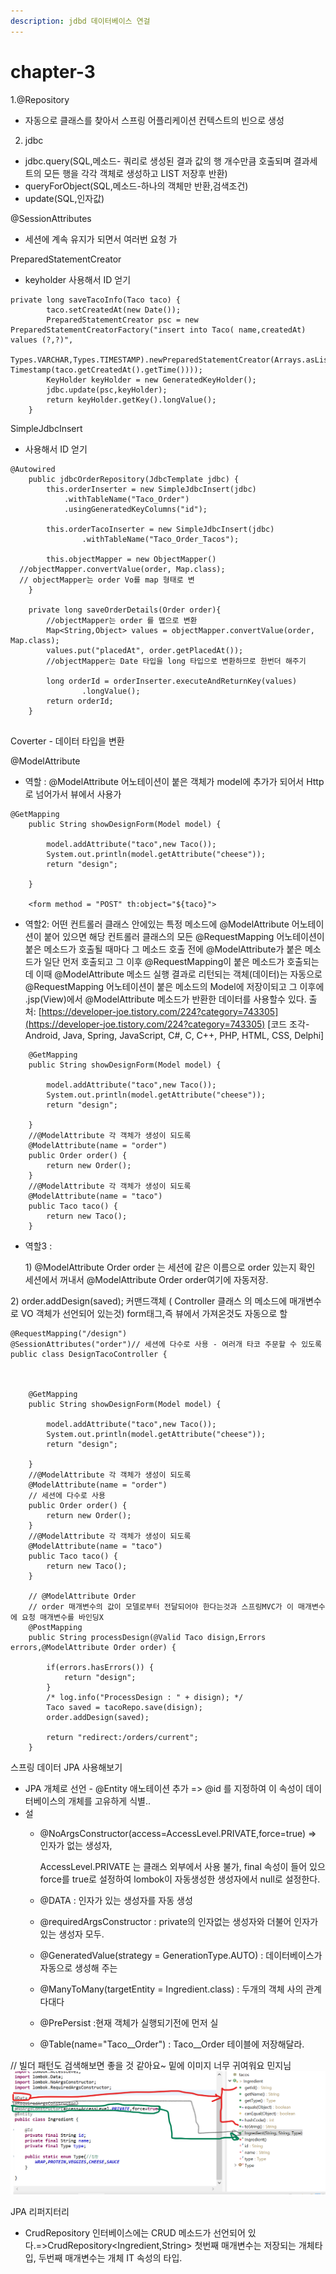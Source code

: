 ```yaml
---
description: jdbd 데이터베이스 연걸
---
```


# chapter-3

1.@Repository

* 자동으로 클래스를 찾아서 스프링 어플리케이션 컨텍스트의 빈으로 생성

2. jdbc

* jdbc.query\(SQL,메소드- 쿼리로 생성된 결과 값의 행 개수만큼 호출되며 결과세트의 모든 행을 각각 객체로 생성하고 LIST 저장후 반환\)
* queryForObject\(SQL,메소드-하나의 객체만 반환,검색조건\)
* update\(SQL,인자값\)

@SessionAttributes

* 세션에 계속 유지가 되면서 여러번 요청 가

PreparedStatementCreator

* keyholder 사용해서 ID 얻기

```text
private long saveTacoInfo(Taco taco) {
		taco.setCreatedAt(new Date());
		PreparedStatementCreator psc = new PreparedStatementCreatorFactory("insert into Taco( name,createdAt) values (?,?)",
				Types.VARCHAR,Types.TIMESTAMP).newPreparedStatementCreator(Arrays.asList(taco.getName(),new Timestamp(taco.getCreatedAt().getTime())));
		KeyHolder keyHolder = new GeneratedKeyHolder();
		jdbc.update(psc,keyHolder);
		return keyHolder.getKey().longValue();
	}
```

 SimpleJdbcInsert 

* 사용해서 ID 얻기

```text
@Autowired
	public jdbcOrderRepository(JdbcTemplate jdbc) {
		this.orderInserter = new SimpleJdbcInsert(jdbc)
			.withTableName("Taco_Order")
			.usingGeneratedKeyColumns("id");
		
		this.orderTacoInserter = new SimpleJdbcInsert(jdbc)
				.withTableName("Taco_Order_Tacos");
		
		this.objectMapper = new ObjectMapper()
  //objectMapper.convertValue(order, Map.class);
  // objectMapper는 order Vo를 map 형태로 변
	}
	
	private long saveOrderDetails(Order order){
		//objectMapper는 order 를 맵으로 변환
		Map<String,Object> values = objectMapper.convertValue(order, Map.class);
		values.put("placedAt", order.getPlacedAt());
		//objectMapper는 Date 타입을 long 타입으로 변환하므로 한번더 해주기
		
		long orderId = orderInserter.executeAndReturnKey(values)
				.longValue();
		return orderId;
	}
	
```

Coverter - 데이터 타입을 변환

@ModelAttribute

* 역할 : @ModelAttribute 어노테이션이 붙은 객체가 model에 추가가 되어서 Http로 넘어가서 뷰에서 사용가

```text
@GetMapping
	public String showDesignForm(Model model) {
		
		model.addAttribute("taco",new Taco());
		System.out.println(model.getAttribute("cheese"));
		return "design";
		
	}
	
	<form method = "POST" th:object="${taco}">
```

* 역할2:  어떤 컨트롤러 클래스 안에있는 특정 메소드에 @ModelAttribute 어노테이션이 붙어 있으면 해당 컨트롤러 클래스의 모든 @RequestMapping 어노테이션이 붙은 메소드가 호출될 때마다 그 메소드 호출 전에 @ModelAttribute가 붙은 메소드가 일단 먼저 호출되고 그 이후 @RequestMapping이 붙은 메소드가 호출되는데 이때 @ModelAttribute 메소드 실행 결과로 리턴되는 객체\(데이터\)는 자동으로 @RequestMapping 어노테이션이 붙은 메소드의 Model에 저장이되고 그 이후에 .jsp\(View\)에서 @ModelAttribute 메소드가 반환한 데이터를 사용할수 있다.   출처: [https://developer-joe.tistory.com/224?category=743305](https://developer-joe.tistory.com/224?category=743305) \[코드 조각-Android, Java, Spring, JavaScript, C\#, C, C++, PHP, HTML, CSS, Delphi\]

```text
	@GetMapping
	public String showDesignForm(Model model) {
		
		model.addAttribute("taco",new Taco());
		System.out.println(model.getAttribute("cheese"));
		return "design";
		
	}
	//@ModelAttribute 각 객체가 생성이 되도록
	@ModelAttribute(name = "order")
	public Order order() {
		return new Order();
	}
	//@ModelAttribute 각 객체가 생성이 되도록
	@ModelAttribute(name = "taco")
	public Taco taco() {
		return new Taco();
	}
```

* 역할3 : 

   1\)  @ModelAttribute Order order 는 세션에 같은 이름으로 order 있는지 확인  세션에서 꺼내서  @ModelAttribute Order order여기에 자동저장.

 2\) order.addDesign\(saved\); 커맨드객체 \( Controller 클래스 의 메소드에 매개변수로 VO 객체가 선언되어 있는것\) form태그,즉 뷰에서 가져온것도 자동으로 할

```text
@RequestMapping("/design")
@SessionAttributes("order")// 세션에 다수로 사용 - 여러개 타코 주문할 수 있도록
public class DesignTacoController {


	
	@GetMapping
	public String showDesignForm(Model model) {
		
		model.addAttribute("taco",new Taco());
		System.out.println(model.getAttribute("cheese"));
		return "design";
		
	}
	//@ModelAttribute 각 객체가 생성이 되도록
	@ModelAttribute(name = "order")
	// 세션에 다수로 사용
	public Order order() {
		return new Order();
	}
	//@ModelAttribute 각 객체가 생성이 되도록
	@ModelAttribute(name = "taco")
	public Taco taco() {
		return new Taco();
	}
	
	// @ModelAttribute Order 
	// order 매개변수의 값이 모델로부터 전달되어야 한다는것과 스프링MVC가 이 매개변수에 요청 매개변수를 바인딩X
	@PostMapping
	public String processDesign(@Valid Taco disign,Errors errors,@ModelAttribute Order order) {
		
		if(errors.hasErrors()) {
			return "design";
		}
		/* log.info("ProcessDesign : " + disign); */
		Taco saved = tacoRepo.save(disign);
		order.addDesign(saved);
		
		return "redirect:/orders/current";
	}
```

스프링 데이터 JPA 사용해보기

* JPA 개체로 선언 - @Entity 애노테이션 추가  =&gt; @id 를 지정하여 이 속성이 데이터베이스의 개체를 고유하게 식별..
* 설
  * @NoArgsConstructor\(access=AccessLevel.PRIVATE,force=true\) =&gt; 인자가 없는 생성자, 

    AccessLevel.PRIVATE 는 클래스 외부에서 사용 불가, final 속성이 들어 있으 force를 true로 설정하여 lombok이 자동생성한 생성자에서 null로 설정한다.

  * @DATA : 인자가 있는 생성자를 자동 생성
  * @requiredArgsConstructor : private의 인자없는 생성자와 더불어 인자가 있는 생성자 모두.
  * @GeneratedValue\(strategy = GenerationType.AUTO\) : 데이터베이스가 자동으로 생성해 주는 
  * @ManyToMany\(targetEntity = Ingredient.class\) : 두개의 객체 사의 관계 다대다
  * @PrePersist :현재 객체가 실행되기전에 먼저 실
  * @Table\(name="Taco\__Order"\) : Taco\__Order 테이블에 저장해달라.

// 빌더 패턴도 검색해보면 좋을 것 같아요~ 밑에 이미지 너무 귀여워요 민지님
![](.gitbook/assets/2021-04-21-200901.png)

JPA 리퍼지터리

* CrudRepository 인터베이스에는 CRUD 메소드가 선언되어 있다.=&gt;CrudRepository&lt;Ingredient,String&gt; 첫번째 매개변수는 저장되는 개체타입, 두번째 매개변수는 개체 IT 속성의 타입.

